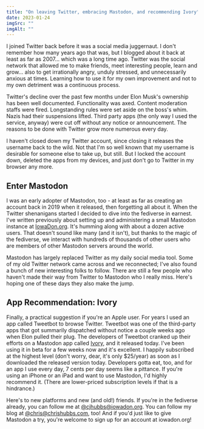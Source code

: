 ```yaml
---
title: "On leaving Twitter, embracing Mastodon, and recommending Ivory"
date: 2023-01-24
imgSrc: ""
imgAlt: ""
---
```


I joined Twitter back before it was a social media juggernaut. I don't remember how many years ago that was, but I blogged about it back at least as far as 2007... which was a long time ago. Twitter was the social network that allowed me to make friends, meet interesting people, learn and grow... also to get irrationally angry, unduly stressed, and unnecessarily anxious at times. Learning how to use it for my own improvement and not to my own detriment was a continuous process.

Twitter's decline over the past few months under Elon Musk's ownership has been well documented. Functionality was axed. Content moderation staffs were fired. Longstanding rules were set aside on the boss's whim. Nazis had their suspensions lifted. Third party apps (the only way I used the service, anyway) were cut off without any notice or announcement. The reasons to be done with Twitter grow more numerous every day.

I haven't closed down my Twitter account, since closing it releases the username back to the wild. Not that I'm so well known that my username is desirable for someone else to take up, but still. But I locked the account down, deleted the apps from my devices, and just don't go to Twitter in my browser any more.

## Enter Mastodon

I was an early adopter of Mastodon, too - at least as far as creating an account back in 2019 when it released, then forgetting all about it. When the Twitter shenanigans started I decided to dive into the fediverse in earnest. I've written previously about setting up and administering a small Mastodon instance at [IowaDon.org](https://iowadon.org). It's humming along with about a dozen active users. That doesn't sound like many (and it isn't), but thanks to the magic of the fediverse, we interact with hundreds of thousands of other users who are members of other Mastodon servers around the world.

Mastodon has largely replaced Twitter as my daily social media tool. Some of my old Twitter network came across and we reconnected; I've also found a bunch of new interesting folks to follow. There are still a few people who haven't made their way from Twitter to Mastodon who I really miss. Here's hoping one of these days they also make the jump.

## App Recommendation: Ivory

Finally, a practical suggestion if you're an Apple user. For years I used an app called Tweetbot to browse Twitter. Tweetbot was one of the third-party apps that got summarily dispatched without notice a couple weeks ago when Elon pulled their plug. The developers of Tweetbot cranked up their efforts on a Mastodon app called [Ivory](https://apps.apple.com/app/id6444602274), and it released today. I've been using it in beta for a few weeks now and it's excellent. I happily subscribed at the highest level (don't worry, dear, it's only $25/year) as soon as I downloaded the released version today. Developers gotta eat, too, and for an app I use every day, 7 cents per day seems like a pittance. If you're using an iPhone or an iPad and want to use Mastodon, I'd highly recommend it. (There are lower-priced subscription levels if that is a hindrance.)

Here's to new platforms and new (and old!) friends. If you're in the fediverse already, you can follow me at [@cjhubbs@iowadon.org](https://iowadon.org/@cjhubbs). You can follow my blog at [@chris@chrishubbs.com](https://iowadon.org/@chris@chrishubbs.com), too! And if you'd just like to give Mastodon a try, you're welcome to sign up for an account at iowadon.org!

